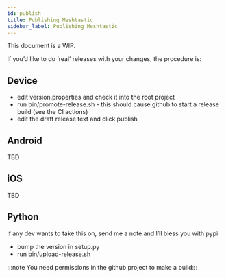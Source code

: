 ```yaml
---
id: publish
title: Publishing Meshtastic
sidebar_label: Publishing Meshtastic
---
```


This document is a WIP.

If you’d like to do ‘real’ releases with your changes, the procedure is:

## Device

* edit version.properties and check it into the root project
* run bin/promote-release.sh - this should cause github to start a release build (see the CI actions)
* edit the draft release text and click publish

## Android

TBD

## iOS

TBD

## Python

if any dev wants to take this on, send me a note and I’ll bless you with pypi

* bump the version in setup.py
* run bin/upload-release.sh

:::note
You need permissions in the github project to make a build:::